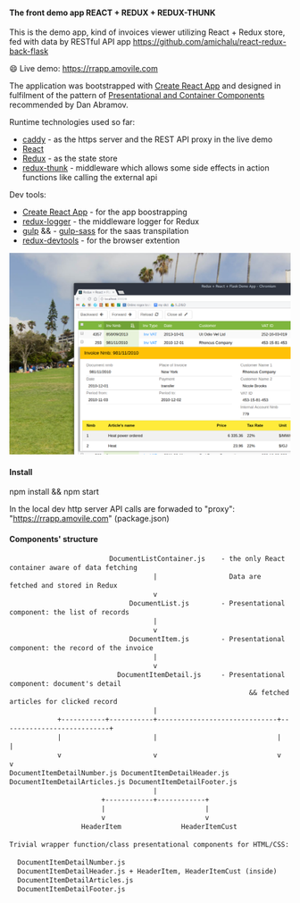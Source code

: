 #### The front demo app REACT + REDUX + REDUX-THUNK

This is the demo app, kind of invoices viewer utilizing React + Redux store, fed with data by RESTful API app  https://github.com/amichalu/react-redux-back-flask

:smile: Live demo: https://rrapp.amovile.com

The application was bootstrapped with [Create React App](https://github.com/facebookincubator/create-react-app) and designed in fulfilment of the pattern of [Presentational and Container Components](https://medium.com/@dan_abramov/smart-and-dumb-components-7ca2f9a7c7d0) recommended by Dan Abramov.

Runtime technologies used so far:

* [caddy](https://caddyserver.com/) - as the https server and the REST API proxy in the live demo
* [React](https://facebook.github.io/react/)
* [Redux](http://redux.js.org/) - as the state store
* [redux-thunk](https://github.com/gaearon/redux-thunk) - middleware which allows some side effects in action functions like calling the external api

Dev tools:

* [Create React App](https://github.com/facebookincubator/create-react-app) - for the app boostrapping
* [redux-logger](https://github.com/evgenyrodionov/redux-logger) - the middleware logger for Redux
* [gulp](http://gulpjs.com) &&  - [gulp-sass](https://www.npmjs.com/package/gulp-sass) for the saas transpilation
* [redux-devtools](https://github.com/gaearon/redux-devtools) - for the browser extention

![OneToManyReactAppScrSht](https://github.com/amichalu/react-redux-front/blob/master/img/main.png)

#### Install

npm install && npm start

In the local dev http server API calls are forwaded to "proxy": "https://rrapp.amovile.com" (package.json)

#### Components' structure 


```
                         DocumentListContainer.js    - the only React container aware of data fetching 
                                    |                  Data are fetched and stored in Redux
                                    v
                              DocumentList.js        - Presentational component: the list of records
                                    |         
                                    v
                              DocumentItem.js        - Presentational component: the record of the invoice
                                    |         
                                    v
                           DocumentItemDetail.js     - Presentational component: document's detail 
                                                            && fetched articles for clicked record
                                    |
            +-----------+-----------+------------------------------+---------------------------+
            |                       |                              |                           | 
            v                       v                              v                           v
DocumentItemDetailNumber.js DocumentItemDetailHeader.js DocumentItemDetailArticles.js DocumentItemDetailFooter.js
                                    |
                       +------------+------------+
                       |                         |
                       v                         v
                  HeaderItem               HeaderItemCust   

Trivial wrapper function/class presentational components for HTML/CSS:

  DocumentItemDetailNumber.js
  DocumentItemDetailHeader.js + HeaderItem, HeaderItemCust (inside)
  DocumentItemDetailArticles.js
  DocumentItemDetailFooter.js 

```

